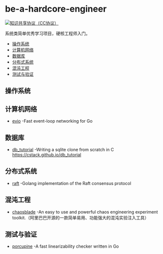 # be-a-hardcore-engineer
[![知识共享协议（CC协议）](https://img.shields.io/badge/License-Creative%20Commons-DC3D24.svg)](https://creativecommons.org/licenses/by-nc-sa/4.0/deed.zh)

系统类简单优秀学习项目，硬核工程师入门。

- [操作系统](#操作系统)
- [计算机网络](#计算机网络)
- [数据库](#数据库)
- [分布式系统](#分布式系统)
- [混沌工程](#混沌工程)
- [测试与验证](#测试与验证)

## 操作系统
## 计算机网络
* [evio](https://github.com/tidwall/evio) -Fast event-loop networking for Go
## 数据库
* [db_tutorial](https://github.com/cstack/db_tutorial) -Writing a sqlite clone from scratch in C https://cstack.github.io/db_tutorial
## 分布式系统
* [raft](https://github.com/hashicorp/raft) -Golang implementation of the Raft consensus protocol
## 混沌工程
* [chaosblade](https://github.com/chaosblade-io/chaosblade) -An easy to use and powerful chaos engineering experiment toolkit.（阿里巴巴开源的一款简单易用、功能强大的混沌实验注入工具）
## 测试与验证
* [porcupine](https://github.com/anishathalye/porcupine) -A fast linearizability checker written in Go
